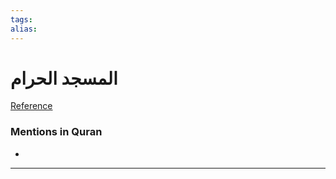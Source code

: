 ```yaml
---
tags: 
alias: 
---
```


# المسجد الحرام

[Reference](https://corpus.quran.com/concept.jsp?id=masjid-al-haram)

### Mentions in Quran
- 

---

